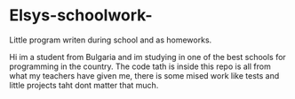 # Elsys-schoolwork-
Little program writen during school and as homeworks.

Hi im a student from Bulgaria and im studying in one of the best schools for programming in the country. The code tath is inside this repo is all from what my teachers have given me, there is some mised work like tests and little projects taht dont matter that much.
